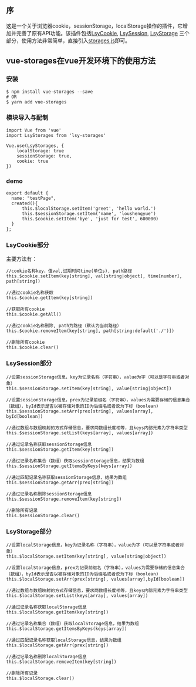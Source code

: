 
## 序
这是一个关于浏览器cookie，sessionStorage，localStorage操作的插件，它增加并完善了原有API功能。该插件包括[LsyCookie](http://blog.csdn.net/weixin_41424247/article/details/78859294), [LsySession](http://blog.csdn.net/weixin_41424247/article/details/78879326), [LsyStorage](http://blog.csdn.net/weixin_41424247/article/details/78872004) 三个部分，使用方法非常简单，直接引入[storages.js](https://github.com/loushengyue/storage-group/archive/master.zip)即可。

## vue-storages在vue开发环境下的使用方法

### 安装

```
$ npm install vue-storages --save
# OR
$ yarn add vue-storages
```
### 模块导入与配制

```
import Vue from 'vue'
import LsyStorages from 'lsy-storages'

Vue.use(LsyStorages, {
    localStorage: true
    sessionStorage: true,
    cookie: true
})
```

### demo

```
export default {
  name: "testPage",
  created(){
      this.$localStorage.setItem('greet', 'hello world.')
      this.$sessionStorage.setItem('name', 'loushengyue')
      this.$cookie.setItem('bye', 'just for test', 600000)
  }
};
```

### LsyCookie部分

主要方法有：

```
//cookie名称key，值val,过期时间time(单位s), path路径
this.$cookie.setItem(key[string], val[string|object], time[number], path[string])

//通过cookie名称获取
this.$cookie.getItem(key[string])

//获取所有cookie
this.$cookie.getAll()

//通过cookie名称删除, path为路径（默认为当前路径）
this.$cookie.removeItem(key[string], path[string:default('./')])

//删除所有cookie
this.$cookie.clear()
```


### LsySession部分

```
//设置sessionStorage信息，key为记录名称（字符串），value为字（可以是字符串或者对象）
this.$sessionStorage.setItem(key[string], value[string|object])

//设置sessionStorage信息，prex为记录前缀名（字符串），values为需要存储的信息集合（数组），byId表示是否以被存储对象的ID为后缀名或者说为下标（boolean)
this.$sessionStorage.setArr(prex[string], values[array], byId[boolean])

//通过数组与数组映射的方式存储信息，要求两数组长度相等，且keys内部元素为字符串类型
this.$sessionStorage.setList(keys[array], values[array])

//通过记录名称获取sessionStorage信息
this.$sessionStorage.getItem(key[string])

//通过记录名称集合（数组）获取sessionStorage信息，结果为数组
this.$sessionStorage.getItemsByKeys(keys[array])

//通过匹配记录名称获取sessionStorage信息，结果为数组
this.$sessionStorage.getArr(prex[string])

//通过记录名称删除sessionStorage信息
this.$sessionStorage.removeItem(key[string])

//删除所有记录
this.$sessionStorage.clear()
```



### LsyStorage部分

```
//设置localStorage信息，key为记录名称（字符串），value为字（可以是字符串或者对象）
this.$localStorage.setItem(key[string], value[string|object])

//设置localStorage信息，prex为记录前缀名（字符串），values为需要存储的信息集合（数组），byId表示是否以被存储对象的ID为后缀名或者说为下标（boolean)
this.$localStorage.setArr(prex[string], values[array],byId[boolean])

//通过数组与数组映射的方式存储信息，要求两数组长度相等，且keys内部元素为字符串类型
this.$localStorage.setList(keys[array], values[array])

//通过记录名称获取localStorage信息
this.$localStorage.getItem(key[string])

//通过记录名称集合（数组）获取localStorage信息，结果为数组
this.$localStorage.getItemsByKeys(keys[array])

//通过匹配记录名称获取localStorage信息，结果为数组
this.$localStorage.getArr(prex[string])

//通过记录名称删除localStorage信息
this.$localStorage.removeItem(key[string])

//删除所有记录
this.$localStorage.clear()
```
